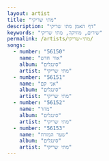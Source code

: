 ```yaml
---
layout: artist
title: "מתי שריקי"
description: "דף האמן מתי שריקי"
keywords: "שירים, מוזיקה, מתי שריקי"
permalink: /artists/מתי-שריקי/
songs:
  - number: "56150"
    name: "אור חדש"
    album: "סינגלים"
    artist: "מתי שריקי"
  - number: "56151"
    name: "אני קם"
    album: "סינגלים"
    artist: "מתי שריקי"
  - number: "56152"
    name: "מחר"
    album: "סינגלים"
    artist: "מתי שריקי"
  - number: "56153"
    name: "שער המזרח"
    album: "סינגלים"
    artist: "מתי שריקי"
---
```

